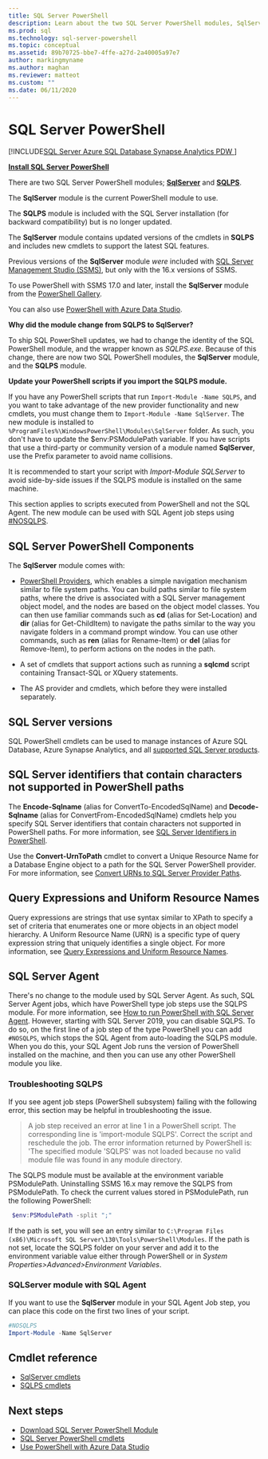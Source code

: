 ```yaml
---
title: SQL Server PowerShell
description: Learn about the two SQL Server PowerShell modules, SqlServer and SQLPS, which include PowerShell Providers and cmdlets.
ms.prod: sql
ms.technology: sql-server-powershell
ms.topic: conceptual
ms.assetid: 89b70725-bbe7-4ffe-a27d-2a40005a97e7
author: markingmyname
ms.author: maghan
ms.reviewer: matteot
ms.custom: ""
ms.date: 06/11/2020
---
```


# SQL Server PowerShell

[!INCLUDE[SQL Server Azure SQL Database Synapse Analytics PDW ](../includes/applies-to-version/sql-asdb-asdbmi-asa-pdw.md)]

**[Install SQL Server PowerShell](download-sql-server-ps-module.md)**

There are two SQL Server PowerShell modules; **[SqlServer](/powershell/module/sqlserver)** and **[SQLPS](/powershell/module/sqlps)**.

The **SqlServer** module is the current PowerShell module to use.

The **SQLPS** module is included with the SQL Server installation (for backward compatibility) but is no longer updated.

The **SqlServer** module contains updated versions of the cmdlets in **SQLPS** and includes new cmdlets to support the latest SQL features.

Previous versions of the **SqlServer** module *were* included with [SQL Server Management Studio (SSMS)](../ssms/download-sql-server-management-studio-ssms.md), but only with the 16.x versions of SSMS.

To use PowerShell with SSMS 17.0 and later, install the **SqlServer** module from the [PowerShell Gallery](https://www.powershellgallery.com/packages/SqlServer).

You can also use [PowerShell with Azure Data Studio](../azure-data-studio/extensions/powershell-extension.md).

**Why did the module change from SQLPS to SqlServer?**

To ship SQL PowerShell updates, we had to change the identity of the SQL PowerShell module, and the wrapper known as *SQLPS.exe*. Because of this change, there are now two SQL PowerShell modules, the **SqlServer** module, and the **SQLPS** module.  

**Update your PowerShell scripts if you import the SQLPS module.**

If you have any PowerShell scripts that run `Import-Module -Name SQLPS`, and you want to take advantage of the new provider functionality and new cmdlets, you must change them to `Import-Module -Name SqlServer`. The new module is installed to `%ProgramFiles%\WindowsPowerShell\Modules\SqlServer` folder. As such, you don't have to update the $env:PSModulePath variable. If you have scripts that use a third-party or community version of a module named **SqlServer**, use the Prefix parameter to avoid name collisions.

It is recommended to start your script with *Import-Module SQLServer* to avoid side-by-side issues if the SQLPS module is installed on the same machine.

This section applies to scripts executed from PowerShell and not the SQL Agent. The new module can be used with SQL Agent job steps using [#NOSQLPS](#sql-server-agent).

## SQL Server PowerShell Components

The **SqlServer** module comes with:

- [PowerShell Providers](/powershell/module/microsoft.powershell.core/about/about_providers), which enables a simple navigation mechanism similar to file system paths. You can build paths similar to file system paths, where the drive is associated with a SQL Server management object model, and the nodes are based on the object model classes. You can then use familiar commands such as **cd** (alias for Set-Location) and **dir** (alias for Get-ChildItem) to navigate the paths similar to the way you navigate folders in a command prompt window. You can use other commands, such as **ren** (alias for Rename-Item) or **del** (alias for Remove-Item), to perform actions on the nodes in the path.

- A set of cmdlets that support actions such as running a **sqlcmd** script containing Transact-SQL or XQuery statements.  

- The AS provider and cmdlets, which before they were installed separately.

## SQL Server versions

SQL PowerShell cmdlets can be used to manage instances of Azure SQL Database, Azure Synapse Analytics, and all [supported SQL Server products](https://support.microsoft.com/lifecycle/search/1044).

## SQL Server identifiers that contain characters not supported in PowerShell paths

The **Encode-Sqlname** (alias for ConvertTo-EncodedSqlName) and **Decode-Sqlname** (alias for ConvertFrom-EncodedSqlName) cmdlets help you specify SQL Server identifiers that contain characters not supported in PowerShell paths. For more information, see [SQL Server Identifiers in PowerShell](sql-server-identifiers-in-powershell.md).

Use the **Convert-UrnToPath** cmdlet to convert a Unique Resource Name for a Database Engine object to a path for the SQL Server PowerShell provider. For more information, see [Convert URNs to SQL Server Provider Paths](/powershell/module/sqlserver/Convert-UrnToPath).
  
## Query Expressions and Uniform Resource Names  

Query expressions are strings that use syntax similar to XPath to specify a set of criteria that enumerates one or more objects in an object model hierarchy. A Uniform Resource Name (URN) is a specific type of query expression string that uniquely identifies a single object. For more information, see [Query Expressions and Uniform Resource Names](query-expressions-and-uniform-resource-names.md).

## SQL Server Agent

There's no change to the module used by SQL Server Agent. As such, SQL Server Agent jobs, which have PowerShell type job steps use the SQLPS module. For more information, see [How to run PowerShell with SQL Server Agent](run-windows-powershell-steps-in-sql-server-agent.md). However, starting with SQL Server 2019, you can disable SQLPS. To do so, on the first line of a job step of the type PowerShell you can add `#NOSQLPS`, which stops the SQL Agent from auto-loading the SQLPS module. When you do this, your SQL Agent Job runs the version of PowerShell installed on the machine, and then you can use any other PowerShell module you like.

### Troubleshooting SQLPS
If you see agent job steps (PowerShell subsystem) failing with the following error, this section may be helpful in troubleshooting the issue. 

> A job step received an error at line 1 in a PowerShell script. The corresponding line is 'import-module SQLPS'. Correct the script and reschedule the job. The error information returned by PowerShell is: 'The specified module 'SQLPS' was not loaded because no valid module file was found in any module directory.  

The SQLPS module must be available at the environment variable PSModulePath.  Uninstalling SSMS 16.x may remove the SQLPS from PSModulePath.  To check the current values stored in PSModulePath, run the following PowerShell:

```powershell
 $env:PSModulePath -split ";"
```

If the path is set, you will see an entry similar to `C:\Program Files (x86)\Microsoft SQL Server\130\Tools\PowerShell\Modules`.  If the path is not set, locate the SQLPS folder on your server and add it to the environment variable value either through PowerShell or in *System Properties>Advanced>Environment Variables*.

### SQLServer module with SQL Agent

If you want to use the **SqlServer** module in your SQL Agent Job step, you can place this code on the first two lines of your script.

```powershell
#NOSQLPS
Import-Module -Name SqlServer
```



## Cmdlet reference

- [SqlServer cmdlets](/powershell/module/sqlserver)
- [SQLPS cmdlets](/powershell/module/sqlps)

## Next steps

- [Download SQL Server PowerShell Module](download-sql-server-ps-module.md)
- [SQL Server PowerShell cmdlets](/powershell/module/sqlserver)
- [Use PowerShell with Azure Data Studio](../azure-data-studio/extensions/powershell-extension.md)
